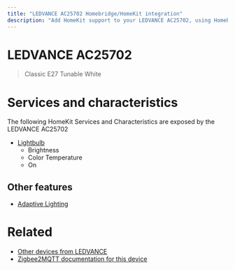 ```yaml
---
title: "LEDVANCE AC25702 Homebridge/HomeKit integration"
description: "Add HomeKit support to your LEDVANCE AC25702, using Homebridge, Zigbee2MQTT and homebridge-z2m."
---
```

<!---
This file has been GENERATED using src/docgen/docgen.ts
DO NOT EDIT THIS FILE MANUALLY!
-->
# LEDVANCE AC25702
> Classic E27 Tunable White


# Services and characteristics
The following HomeKit Services and Characteristics are exposed by
the LEDVANCE AC25702

* [Lightbulb](../../light.md)
  * Brightness
  * Color Temperature
  * On


## Other features
* [Adaptive Lighting](../../light.md)


# Related
* [Other devices from LEDVANCE](../index.md#ledvance)
* [Zigbee2MQTT documentation for this device](https://www.zigbee2mqtt.io/devices/AC25702.html)